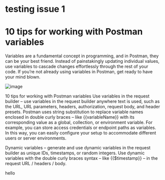 # testing issue 1
# 10 tips for working with Postman variables


Variables are a fundamental concept in programming, and in Postman, they can be your best friend. Instead of painstakingly updating individual values, use variables to cascade changes effortlessly through the rest of your code. If you’re not already using variables in Postman, get ready to have your mind blown.

![image](https://user-images.githubusercontent.com/14041622/35851588-70ef05f6-0b63-11e8-9b9e-ffc0b3db7af5.png)






10 tips for working with Postman variables
Use variables in the request builder – use variables in the request builder anywhere text is used, such as the URL, URL parameters, headers, authorization, request body, and header presets. Postman uses string substitution to replace variable names enclosed in double curly braces – like {{variableName}} with its corresponding value as a global, collection, or environment variable.
For example, you can store access credentials or endpoint paths as variables. In this way, you can easily configure your setup to accommodate different users or server environments.






Dynamic variables – generate and use dynamic variables in the request builder as unique IDs, timestamps, or random integers. Use dynamic variables with the double curly braces syntax – like {{$timestamp}} – in the request URL / headers / body.

hello



